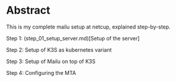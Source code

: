 # Abstract

This is my complete mailu setup at netcup, explained step-by-step.

Step 1: (step_01_setup_server.md)[Setup of the server]

Step 2: Setup of K3S as kubernetes variant

Step 3: Setup of Mailu on top of K3S

Step 4:  Configuring the MTA
